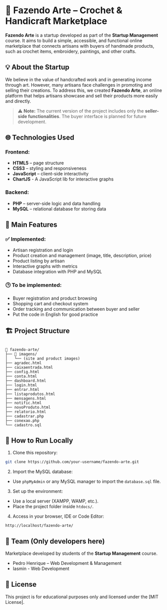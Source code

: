 # 🎨 Fazendo Arte – Crochet & Handicraft Marketplace

**Fazendo Arte** is a startup developed as part of the **Startup Management** course. It aims to build a simple, accessible, and functional online marketplace that connects artisans with buyers of handmade products, such as crochet items, embroidery, paintings, and other crafts.

## 💡 About the Startup

We believe in the value of handcrafted work and in generating income through art. However, many artisans face challenges in promoting and selling their creations. To address this, we created **Fazendo Arte**, an online platform that helps artisans showcase and sell their products more easily and directly.

> ⚠️ **Note:** The current version of the project includes only the **seller-side functionalities**. The buyer interface is planned for future development.

## 🌐 Technologies Used

### Frontend:
- **HTML5** – page structure
- **CSS3** – styling and responsiveness
- **JavaScript** – client-side interactivity
- **ChartJS** - A JavaScript lib for interactive graphs

### Backend:
- **PHP** – server-side logic and data handling
- **MySQL** – relational database for storing data

## 🔧 Main Features

### ✅ Implemented:
- Artisan registration and login
- Product creation and management (image, title, description, price)
- Product listing by artisan
- Interactive graphs with metrics
- Database integration with PHP and MySQL

### 🕒 To be implemented:
- Buyer registration and product browsing
- Shopping cart and checkout system
- Order tracking and communication between buyer and seller
- Put the code in English for good practice

## 🏗️ Project Structure

```

📁 fazendo-arte/
├── 📁 imagens/
│   └── (site and product images)
├── agradec.html
├── caixaentrada.html
├── config.html
├── conta.html
├── dashboard.html
├── login.html
├── entrar.html
├── listaprodutos.html
├── mensagens.html
├── notific.html
├── novoProduto.html
├── relatorio.html
├── cadastrar.php
├── conexao.php
└── cadastro.sql

````

## 🚀 How to Run Locally

1. Clone this repository:
```bash
git clone https://github.com/your-username/fazendo-arte.git
````

2. Import the MySQL database:

* Use `phpMyAdmin` or any MySQL manager to import the `database.sql` file.

3. Set up the environment:

* Use a local server (XAMPP, WAMP, etc.).
* Place the project folder inside `htdocs/`.

4. Access in your browser, IDE or Code Editor:

```
http://localhost/fazendo-arte/
```

## 👥 Team (Only developers here)

Marketplace developed by students of the **Startup Management** course.

* Pedro Henrique – Web Development & Management
* Iasmin - Web Development

## 📄 License

This project is for educational purposes only and licensed under the [MIT License].
